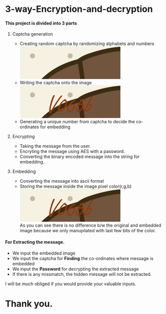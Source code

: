# 3-way-Encryption-and-decryption
#### This project is divided into 3 parts
1. Captcha generation
    * Creating random captcha by randomizing alphabets and numbers<br>
    ![image](image/captcha2.jpg)<br>
    * Writing the captcha onto the image<br>
    ![image](image/newcaptcha.png)
    * Generating a unique number from captcha to decide the co-ordinates for embedding

2. Encrypting
    * Taking the message from the user.
    * Encryting the message using AES with a password.
    * Converting the binary encoded message into the string for embedding.

3. Embedding
    * Converting the message into ascii format
    * Storing the message inside the image pixel color(r,g,b)<br>
    ![image](image/embeded.png)<br>
    As you can see there is no difference b/w the original and embedded image because we only manupilated with last few bits of the color.  

#### For Extracting the message.
- We input the embedded image
- We input the captcha for **Finding** the co-ordinates where message is embedded  
- We input the **Password** for decrypting the extracted message
- If there is any missmatch, the hidden message will not be extracted.

I will be much obliged if you would provide your valuable inputs. 
# Thank you. 

